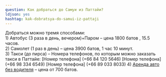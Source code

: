 ```yaml
---
question: Как добраться до Самуи из Паттайи?
ldjson: yes
hashtag: kak-dobratsya-do-samui-iz-pattaji
---
```


Добраться можно тремя способами:  
1\) Автобус (3 раза в день, вечером)+Паром – цена 1800 батов , 15.5 часов.   
2\) Самолет (1 раз в день) – цена 3900 батов, 1 час 10 минут.   
3\) Такси (до пирса) – Номера телефонов, по которым можно заказать такси в Паттайе:
[Номер телефона] (+66 84 120 5646) [Номер телефона] (+66 98 334 6549) [Номер телефона] (+66 89 033 8033)
4\) [Аренда авто без водителя](https://thai-rent-car.com/) – цена от 700 батов.
